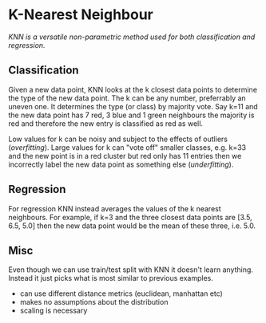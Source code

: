 # K-Nearest Neighbour

*KNN is a versatile non-parametric method used for both classification and regression.*

## Classification

Given a new data point, KNN looks at the k closest data points to determine the type of the new data point. The k can be any number, preferrably an uneven one. It determines the type (or class) by majority vote. Say k=11 and the new data point has 7 red, 3 blue and 1 green neighbours the majority is red and therefore the new entry is classified as red as well. 

Low values for k can be noisy and subject to the effects of outliers (*overfitting*). Large values for k can "vote off" smaller classes, e.g. k=33 and the new point is in a red cluster but red only has 11 entries then we incorrectly label the new data point as something else (*underfitting*). 

## Regression

For regression KNN instead averages the values of the k nearest neighbours. For example, if k=3 and the three closest data points are [3.5, 6.5, 5.0] then the new data point would be the mean of these three, i.e. 5.0. 

## Misc

Even though we can use train/test split with KNN it doesn't learn anything. Instead it just picks what is most similar to previous examples. 

- can use different distance metrics (euclidean, manhattan etc)
- makes no assumptions about the distribution
- scaling is necessary